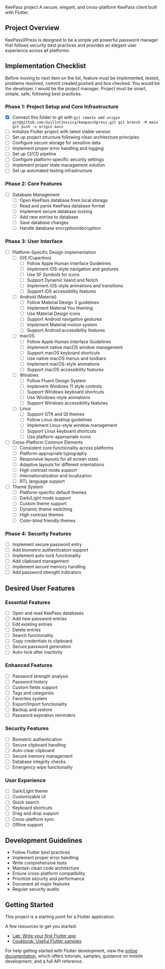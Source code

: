 KeePass project
A secure, elegant, and cross-platform KeePass client built with Flutter.

## Project Overview

KeePassXPress is designed to be a simple yet powerful password manager that follows security best practices and provides an elegant user experience across all platforms.

## Implementation Checklist
Before moving to next item on the list, feature must be implemented, tested, problems resolved, commit created,pushed and box checked.
You would be the developer, I would be the project manager.
Project must be smart, simple, safe, following best practices.

### Phase 1: Project Setup and Core Infrastructure
- [x]  Connect this folder to git with `git remote add origin git@github.com:GuillotJessica/keepassXpress.git
git branch -M main
git push -u origin main`
- [ ]  Initialize Flutter project with latest stable version
- [ ]  Set up project structure following clean architecture principles
- [ ]  Configure secure storage for sensitive data
- [ ]  Implement proper error handling and logging
- [ ]  Set up CI/CD pipeline
- [ ]  Configure platform-specific security settings
- [ ]  Implement proper state management solution
- [ ]  Set up automated testing infrastructure

### Phase 2: Core Features

- [ ]  Database Management
    - [ ]  Open KeePass database from local storage
    - [ ]  Read and parse KeePass database format
    - [ ]  Implement secure database locking
    - [ ]  Add new entries to database
    - [ ]  Save database changes
    - [ ]  Handle database encryption/decryption

### Phase 3: User Interface

- [ ]  Platform-Specific Design Implementation
    - [ ]  iOS (Cupertino)
        - [ ]  Follow Apple Human Interface Guidelines
        - [ ]  Implement iOS-style navigation and gestures
        - [ ]  Use SF Symbols for icons
        - [ ]  Support Dynamic Island and Notch
        - [ ]  Implement iOS-style animations and transitions
        - [ ]  Support iOS accessibility features
    - [ ]  Android (Material)
        - [ ]  Follow Material Design 3 guidelines
        - [ ]  Implement Material You theming
        - [ ]  Use Material Design icons
        - [ ]  Support Android navigation gestures
        - [ ]  Implement Material motion system
        - [ ]  Support Android accessibility features
    - [ ]  macOS
        - [ ]  Follow Apple Human Interface Guidelines
        - [ ]  Implement native macOS window management
        - [ ]  Support macOS keyboard shortcuts
        - [ ]  Use native macOS menus and toolbars
        - [ ]  Implement macOS-style animations
        - [ ]  Support macOS accessibility features
    - [ ]  Windows
        - [ ]  Follow Fluent Design System
        - [ ]  Implement Windows 11 style controls
        - [ ]  Support Windows keyboard shortcuts
        - [ ]  Use Windows-style animations
        - [ ]  Support Windows accessibility features
    - [ ]  Linux
        - [ ]  Support GTK and Qt themes
        - [ ]  Follow Linux desktop guidelines
        - [ ]  Implement Linux-style window management
        - [ ]  Support Linux keyboard shortcuts
        - [ ]  Use platform-appropriate icons
- [ ]  Cross-Platform Common Elements
    - [ ]  Consistent core functionality across platforms
    - [ ]  Platform-appropriate typography
    - [ ]  Responsive layouts for all screen sizes
    - [ ]  Adaptive layouts for different orientations
    - [ ]  High contrast mode support
    - [ ]  Internationalization and localization
    - [ ]  RTL language support
- [ ]  Theme System
    - [ ]  Platform-specific default themes
    - [ ]  Dark/Light mode support
    - [ ]  Custom theme support
    - [ ]  Dynamic theme switching
    - [ ]  High contrast themes
    - [ ]  Color-blind friendly themes

### Phase 4: Security Features

- [ ]  Implement secure password entry
- [ ]  Add biometric authentication support
- [ ]  Implement auto-lock functionality
- [ ]  Add clipboard management
- [ ]  Implement secure memory handling
- [ ]  Add password strength indicators

## Desired User Features

### Essential Features

- [ ]  Open and read KeePass databases
- [ ]  Add new password entries
- [ ]  Edit existing entries
- [ ]  Delete entries
- [ ]  Search functionality
- [ ]  Copy credentials to clipboard
- [ ]  Secure password generation
- [ ]  Auto-lock after inactivity

### Enhanced Features

- [ ]  Password strength analysis
- [ ]  Password history
- [ ]  Custom fields support
- [ ]  Tags and categories
- [ ]  Favorites system
- [ ]  Export/Import functionality
- [ ]  Backup and restore
- [ ]  Password expiration reminders

### Security Features

- [ ]  Biometric authentication
- [ ]  Secure clipboard handling
- [ ]  Auto-clear clipboard
- [ ]  Secure memory management
- [ ]  Database integrity checks
- [ ]  Emergency wipe functionality

### User Experience

- [ ]  Dark/Light theme
- [ ]  Customizable UI
- [ ]  Quick search
- [ ]  Keyboard shortcuts
- [ ]  Drag and drop support
- [ ]  Cross-platform sync
- [ ]  Offline support

## Development Guidelines

- Follow Flutter best practices
- Implement proper error handling
- Write comprehensive tests
- Maintain clean code architecture
- Ensure cross-platform compatibility
- Prioritize security and performance
- Document all major features
- Regular security audits

## Getting Started

This project is a starting point for a Flutter application.

A few resources to get you started:

- [Lab: Write your first Flutter app](https://docs.flutter.dev/get-started/codelab)
- [Cookbook: Useful Flutter samples](https://docs.flutter.dev/cookbook)

For help getting started with Flutter development, view the
[online documentation](https://docs.flutter.dev/), which offers tutorials,
samples, guidance on mobile development, and a full API reference.